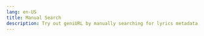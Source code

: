 ```yaml
---
lang: en-US
title: Manual Search
description: Try out geniURL by manually searching for lyrics metadata
---
```


<ManualSearch />
